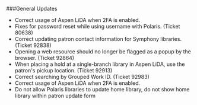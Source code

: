 ###General Updates
- Correct usage of Aspen LiDA when 2FA is enabled.
- Fixes for password reset while using username with Polaris. (Ticket 80638)
- Correct updating patron contact information for Symphony libraries. (Ticket 92838)
- Opening a web resource should no longer be flagged as a popup by the browser. (Ticket 92864)
- When placing a hold at a single-branch library in Aspen LiDA, use the patron's pickup location. (Ticket 92913)
- Correct searching by Grouped Work ID. (Ticket 92983)
- Correct usage of Aspen LiDA when 2FA is enabled. 
- Do not allow Polaris libraries to update home library, do not show home library within patron update form
